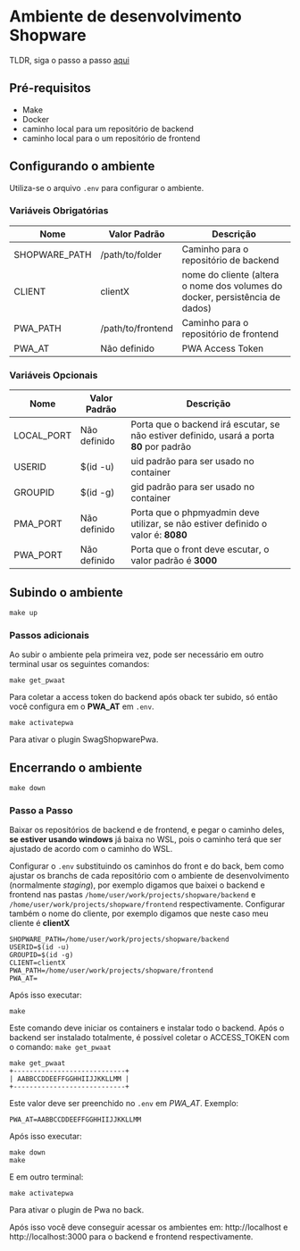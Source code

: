 # Ambiente de desenvolvimento Shopware

TLDR, siga o passo a passo [aqui](#passo-a-passo)

## Pré-requisitos

- Make
- Docker
- caminho local para um repositório de backend
- caminho local para o um repositório de frontend

## Configurando o ambiente

Utiliza-se o arquivo `.env` para configurar o ambiente.

### Variáveis Obrigatórias

| Nome | Valor Padrão |Descrição|
|------|--------------|---------|
|SHOPWARE_PATH|/path/to/folder|Caminho para o repositório de backend|
|CLIENT|clientX|nome do cliente (altera o nome dos volumes do docker, persistência de dados)|
|PWA_PATH|/path/to/frontend|Caminho para o repositório de frontend|
|PWA_AT|Não definido|PWA Access Token|

### Variáveis Opcionais

| Nome | Valor Padrão |Descrição|
|------|--------------|---------|
|LOCAL_PORT|Não definido|Porta que o backend irá escutar, se não estiver definido, usará a porta **80** por padrão|
|USERID|$(id -u)|uid padrão para ser usado no container|
|GROUPID|$(id -g)|gid padrão para ser usado no container|
|PMA_PORT|Não definido|Porta que o phpmyadmin deve utilizar, se não estiver definido o valor é: **8080**|
|PWA_PORT|Não definido|Porta que o front deve escutar, o valor padrão é **3000**|

## Subindo o ambiente

```
make up
```

### Passos adicionais

Ao subir o ambiente pela primeira vez, pode ser necessário em outro terminal usar os seguintes comandos:

```
make get_pwaat
```

Para coletar a access token do backend após oback ter subido, só então você configura em o **PWA_AT** em `.env`.

```
make activatepwa
```
Para ativar o plugin SwagShopwarePwa.

## Encerrando o ambiente

```
make down
```

### Passo a Passo

Baixar os repositórios de backend e de frontend, e pegar o caminho deles, **se estiver usando windows** já baixa no WSL, pois o caminho terá que ser ajustado de acordo com o caminho do WSL.

Configurar o `.env` substituindo os caminhos do front e do back, bem como ajustar os branchs de cada repositório com o ambiente de desenvolvimento (normalmente _staging_), por exemplo digamos que baixei o backend e frontend nas pastas `/home/user/work/projects/shopware/backend` e `/home/user/work/projects/shopware/frontend` respectivamente.
Configurar também o nome do cliente, por exemplo digamos que neste caso meu cliente é **clientX**

```
SHOPWARE_PATH=/home/user/work/projects/shopware/backend
USERID=$(id -u)
GROUPID=$(id -g)
CLIENT=clientX
PWA_PATH=/home/user/work/projects/shopware/frontend
PWA_AT=
```

Após isso executar:

```
make
```

Este comando deve iniciar os containers e instalar todo o backend. Após o backend ser instalado totalmente, é possível coletar o ACCESS_TOKEN com o comando: `make get_pwaat`

```
make get_pwaat
+----------------------------+
| AABBCCDDEEFFGGHHIIJJKKLLMM |
+----------------------------+
```

Este valor deve ser preenchido no `.env` em *PWA_AT*. Exemplo:

```
PWA_AT=AABBCCDDEEFFGGHHIIJJKKLLMM
```

Após isso executar:

```
make down
make
```

E em outro terminal:

```
make activatepwa
```

Para ativar o plugin de Pwa no back.

Após isso você deve conseguir acessar os ambientes em: http://localhost e http://localhost:3000 para o backend e frontend respectivamente.


